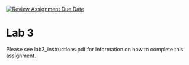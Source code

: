 [![Review Assignment Due Date](https://classroom.github.com/assets/deadline-readme-button-24ddc0f5d75046c5622901739e7c5dd533143b0c8e959d652212380cedb1ea36.svg)](https://classroom.github.com/a/IYdLa6J-)
# Lab 3
Please see lab3_instructions.pdf for information on how to complete this assignment.
